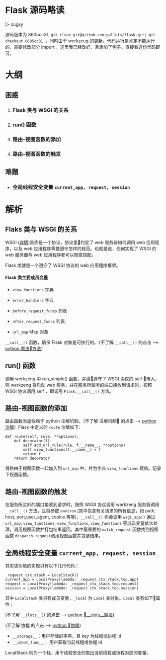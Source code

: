 # Flask 源码略读
|> cugxy
 
源码版本为 8605cc31, `git clone git@github.com:pallets/flask.git; git checkout 8605cc31 `，同时由于 werkzeug 的更新，代码运行是肯定不能运行的，需要修改部分 import ，这里我已经改好，且添加了例子。直接看这份代码即可。
# 大纲
## 困惑
1. ### Flask 类与 WSGI 的关系
   
2. ### run() 函数
3. ### 路由-视图函数的添加
4. ### 路由-视图函数的触发
## 难题
- ### 全局线程安全变量 ` current_app, request, session `

# 解析
## Flaks 类与 WSGI 的关系

   WSGI ([详情](https://wsgi.readthedocs.io/en/latest/what.html))首先是一个协议，协议里约定了 web 服务器如何调用 web 应用程序，以及 web 应用程序需要遵守怎样的规范。也就是说，任何实现了 WSGI 的web 服务器与 web 应用程序都可以随意搭配。

Flask 类就是一个遵守了 WSGI 协议的 web 应用程序框架。
#### Flask 类主要成员变量

- ` view_functions ` 字典
  
- ` error_handlers ` 字典
- ` before_request_funcs ` 列表
- ` after_request_funcs ` 列表
- ` url_map `  Map 对象
  
` __call__() ` 函数，确保 Flask 对象是可执行的。（不了解 ` __call__() ` 的点击 --> [python 魔法方法](https://pyzh.readthedocs.io/en/latest/python-magic-methods-guide.html)）

## run() 函数
调用 werkzeng 中 run_simple() 函数，并讲遵守了 WSGI 协议的 self 传入，则 werkzeng 将启动 web 服务，并在服务所监听的端口接收到请求时，按照 WSGI 协议调用 self ，即调用 `Flask.__call__()` 方法。

## 路由-视图函数的添加
路由函数添加依赖于 python 注解机制。（不了解 注解机制 的点击 --> [python 注解](https://www.jianshu.com/p/7a644520418b)）Flask 中定义的 ` route ` 注解如下:
```
def route(self, rule, **options):
    def decorator(f):
        self.add_url_rule(rule, f.__name__, **options)
        self.view_functions[f.__name__] = f
        return f
    return decorator
```
将路由于视图函数一起加入到 ` url_map ` 中，并为字典 `view_functions` 赋值。记录下视图函数。

## 路由-视图函数的触发
在服务所监听的端口接收到请求时，按照 WSGI 协议调用 werkzeng 服务将调用 `__call__()` 方法，且将参数 `environ` (其中包含有关请求的所有信息，如 path, host, port,user_agent, cookie 等等)，`__call__()` 则会调用 `wsgi_app()` 通过  `url_map`, `view_functions`, `view_functions`, `view_functions` 等成员变量依次处理，调用视图函数并打包结果返回。其中最重要的 `match_request` 函数找到视图函数 `dispatch_request`调用视图函数并包装结果。

## 全局线程安全变量 ` current_app, request, session `
其实该功能的实现只有以下几行代码：
```
_request_ctx_stack = LocalStack()
current_app = LocalProxy(lambda: _request_ctx_stack.top.app)
request = LocalProxy(lambda: _request_ctx_stack.top.request)
session = LocalProxy(lambda: _request_ctx_stack.top.session)
```
其中 `LocalStack` 类只有成员变量，`_local` 为 `Local` 类对象。`Local` 类有如下属性：

(不了解 ` __slots__() ` 的点击 --> [python __slots__魔法](https://eastlakeside.gitbooks.io/interpy-zh/content/slots_magic/))

(不了解 协程 的点击 --> [python 协程](https://eastlakeside.gitbooks.io/interpy-zh/content/Coroutines/))
- `__storage__`：用户存储的字典，且 key 为线程或协程 id
- `__ident_func__`： 用户获取当前线程或协程 id
  
LocalStack 则为一个栈，用于线程安全的取出当前线程或协程对应的变量。
